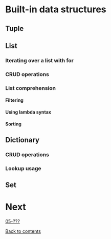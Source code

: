 # Built-in data structures

## Tuple

## List

### Iterating over a list with for

### CRUD operations

### List comprehension

#### Filtering

#### Using lambda syntax

#### Sorting

## Dictionary

### CRUD operations

### Lookup usage

## Set

# Next

[05-???]()

[Back to contents](/contents.md)
